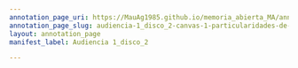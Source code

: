 ```yaml
---
annotation_page_uri: https://MauAg1985.github.io/memoria_abierta_MA/annotations/audiencia-1_disco_2-canvas-1-particularidades-de-la-reclusi-n-clandestina.json
annotation_page_slug: audiencia-1_disco_2-canvas-1-particularidades-de-la-reclusi-n-clandestina
layout: annotation_page
manifest_label: Audiencia 1_disco_2

---
```

